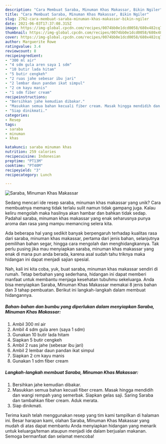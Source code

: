 ```yaml
---
description: "Cara Membuat Saraba, Minuman Khas Makassar, Bikin Ngiler"
title: "Cara Membuat Saraba, Minuman Khas Makassar, Bikin Ngiler"
slug: 2762-cara-membuat-saraba-minuman-khas-makassar-bikin-ngiler
date: 2021-06-03T17:37:08.315Z
image: https://img-global.cpcdn.com/recipes/0074bb0e1dcd0058/680x482cq70/saraba-minuman-khas-makassar-foto-resep-utama.jpg
thumbnail: https://img-global.cpcdn.com/recipes/0074bb0e1dcd0058/680x482cq70/saraba-minuman-khas-makassar-foto-resep-utama.jpg
cover: https://img-global.cpcdn.com/recipes/0074bb0e1dcd0058/680x482cq70/saraba-minuman-khas-makassar-foto-resep-utama.jpg
author: Marguerite Rowe
ratingvalue: 3.4
reviewcount: 8
recipeingredient:
- "300 ml air"
- "4 sdm gula aren saya 1 sdm"
- "10 butir lada hitam"
- "5 butir cengkeh"
- "2 ruas jahe sebesar ibu jari"
- "2 lembar daun pandan ikat simpul"
- "2 cm kayu manis"
- "1 sdm fiber cream"
recipeinstructions:
- "Bersihkan jahe kemudian dibakar."
- "Masukkan semua bahan kecuali fiber cream. Masak hingga mendidih dan wangi rempah yang semerbak. Siapkan gelas saji. Saring Saraba dan tambahkan fiber cream. Aduk merata."
- "Siap dinikmati."
categories:
- Resep
tags:
- saraba
- minuman
- khas

katakunci: saraba minuman khas 
nutrition: 259 calories
recipecuisine: Indonesian
preptime: "PT13M"
cooktime: "PT40M"
recipeyield: "3"
recipecategory: Lunch

---
```



![Saraba, Minuman Khas Makassar](https://img-global.cpcdn.com/recipes/0074bb0e1dcd0058/680x482cq70/saraba-minuman-khas-makassar-foto-resep-utama.jpg)

Sedang mencari ide resep saraba, minuman khas makassar yang unik? Cara membuatnya memang tidak terlalu sulit namun tidak gampang juga. Kalau keliru mengolah maka hasilnya akan hambar dan bahkan tidak sedap. Padahal saraba, minuman khas makassar yang enak seharusnya punya aroma dan rasa yang mampu memancing selera kita.

Ada beberapa hal yang sedikit banyak berpengaruh terhadap kualitas rasa dari saraba, minuman khas makassar, pertama dari jenis bahan, selanjutnya pemilihan bahan segar, hingga cara mengolah dan menghidangkannya. Tak perlu pusing jika mau menyiapkan saraba, minuman khas makassar yang enak di mana pun anda berada, karena asal sudah tahu triknya maka hidangan ini dapat menjadi sajian spesial.




Nah, kali ini kita coba, yuk, buat saraba, minuman khas makassar sendiri di rumah. Tetap berbahan yang sederhana, hidangan ini dapat memberi manfaat untuk membantu menjaga kesehatan tubuhmu sekeluarga. Anda bisa menyiapkan Saraba, Minuman Khas Makassar memakai 8 jenis bahan dan 3 tahap pembuatan. Berikut ini langkah-langkah dalam membuat hidangannya.

<!--inarticleads1-->

##### Bahan-bahan dan bumbu yang diperlukan dalam menyiapkan Saraba, Minuman Khas Makassar:

1. Ambil 300 ml air
1. Ambil 4 sdm gula aren (saya 1 sdm)
1. Gunakan 10 butir lada hitam
1. Siapkan 5 butir cengkeh
1. Ambil 2 ruas jahe (sebesar ibu jari)
1. Ambil 2 lembar daun pandan ikat simpul
1. Siapkan 2 cm kayu manis
1. Gunakan 1 sdm fiber cream




<!--inarticleads2-->

##### Langkah-langkah membuat Saraba, Minuman Khas Makassar:

1. Bersihkan jahe kemudian dibakar.
1. Masukkan semua bahan kecuali fiber cream. Masak hingga mendidih dan wangi rempah yang semerbak. Siapkan gelas saji. Saring Saraba dan tambahkan fiber cream. Aduk merata.
1. Siap dinikmati.




Terima kasih telah menggunakan resep yang tim kami tampilkan di halaman ini. Besar harapan kami, olahan Saraba, Minuman Khas Makassar yang mudah di atas dapat membantu Anda menyiapkan hidangan yang menarik untuk keluarga/teman ataupun menjadi ide dalam berjualan makanan. Semoga bermanfaat dan selamat mencoba!

